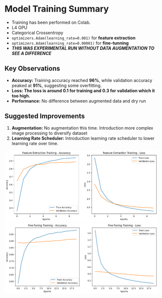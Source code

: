 # **Model Training Summary**

- Training has been performed on Colab.
- L4 GPU
- Categorical Crossentropy
- `optimizers.Adam(learning_rate=0.001)` for **feature extraction**
- `optimizers.Adam(learning_rate=0.00001)` for **fine-tunning** 
- _**THIS WAS EXPERIMENTAL RUN WITHOUT DATA AUGMENTATION TO SEE A DIFFERENCE**_

## **Key Observations**

- **Accuracy:** Training accuracy reached **96%**, while validation accuracy peaked at **91%**, suggesting some overfitting.
- **Loss: The loss is around 0.1 for training and 0.3 for validation which it too high.**  
- **Performance:** No difference between augmented data and dry run

## **Suggested Improvements**

1. **Augmentation:** No augmentation this time. Introduction more complex image processing to diversify dataset
2. **Learning Rate Scheduler:** Introduction learning rate scheduler to lower learning rate over time.

![alt text](img/fe_training_metrics.png)
![alt text](img/ft_training_metrics.png)
